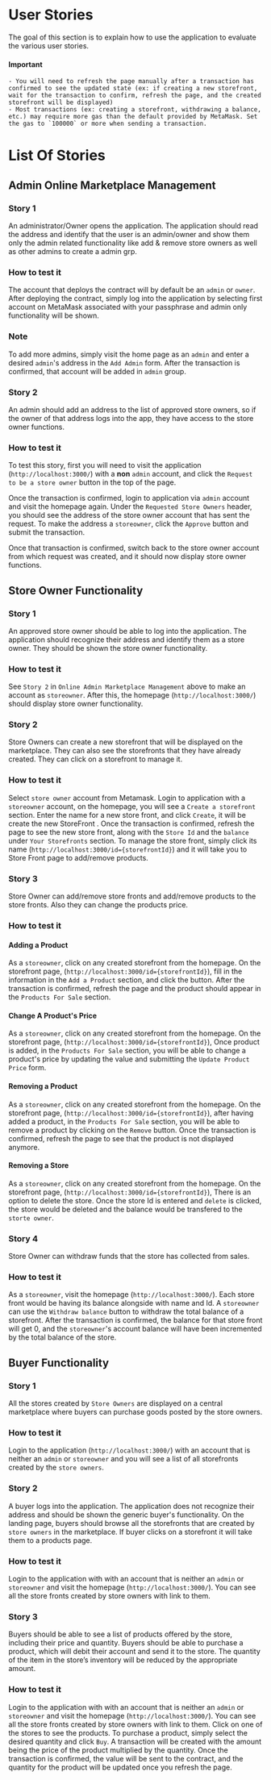 # User Stories
The goal of this section is to explain how to use the application to evaluate the various user stories. 

#### Important 
	- You will need to refresh the page manually after a transaction has confirmed to see the updated state (ex: if creating a new storefront, wait for the transaction to confirm, refresh the page, and the created storefront will be displayed)
	- Most transactions (ex: creating a storefront, withdrawing a balance, etc.) may require more gas than the default provided by MetaMask. Set the gas to `100000` or more when sending a transaction. 

# List Of Stories  
## Admin Online Marketplace Management 
### Story 1
An administrator/Owner opens the application. The application should read the address and identify that the user is an admin/owner and show them only the admin related functionality like add & remove store owners as well as other admins to create a admin grp.

### How to test it
The account that deploys the contract will by default be an `admin` or `owner`. After deploying the contract, simply log into the application by selecting first account on MetaMask associated with your passphrase and admin only functionality will be shown. 

### Note
To add more admins, simply visit the home page as an `admin` and enter a desired `admin`'s address in the `Add Admin` form. After the transaction is confirmed, that account will be added in `admin` group.

### Story 2
An admin should add an address to the list of approved store owners, so if the owner of that address logs into the app, they have access to the store owner functions.

### How to test it
To test this story, first you will need to visit the application (`http://localhost:3000/`) with a **non** `admin` account, and click the `Request to be a store owner` button in the top of the page. 

Once the transaction is confirmed, login to application via `admin` account and visit the homepage again. Under the `Requested Store Owners` header, you should see the address of the store owner account that has sent the request. To make the address a `storeowner`, click the `Approve` button and submit the transaction. 

Once that transaction is confirmed, switch back to the store owner account from which request was created, and it should now display store owner functions. 

## Store Owner Functionality 
### Story 1
An approved store owner should be able to log into the application. The application should recognize their address and identify them as a store owner. They should be shown the store owner functionality. 

### How to test it
See `Story 2` in `Online Admin Marketplace Management` above to make an account as `storeowner`. After this, the homepage (`http://localhost:3000/`) should display store owner functionality. 

### Story 2
Store Owners can create a new storefront that will be displayed on the marketplace. They can also see the storefronts that they have already created. They can click on a storefront to manage it. 

### How to test it 
Select `store owner` account from Metamask. Login to application with a `storeowner` account, on the homepage, you will see a `Create a storefront` section. Enter the name for a new store front, and click `Create`, it will be create the new StoreFront . Once the transaction is confirmed, refresh the page to see the new store front, along with the `Store Id` and the `balance` under `Your Storefronts` section. To manage the store front, simply click its name (`http://localhost:3000/id={storefrontId}`) and it will take you to Store Front page to add/remove products.

### Story 3
Store Owner can add/remove store fronts and add/remove products to the store fronts. Also they can change the products price. 
### How to test it

#### Adding a Product
As a `storeowner`, click on any created storefront from the homepage. On the storefront page, (`http://localhost:3000/id={storefrontId}`), fill in the information in the `Add a Product` section, and click the button. After the transaction is confirmed, refresh the page and the product should appear in the `Products For Sale` section.  

#### Change A Product's Price 
As a `storeowner`, click on any created storefront from the homepage. On the storefront page, (`http://localhost:3000/id={storefrontId}`), Once product is added, in the `Products For Sale` section, you will be able to change a product's price by updating the value and submitting the `Update Product Price` form.

#### Removing a Product
As a `storeowner`, click on any created storefront from the homepage. On the storefront page, (`http://localhost:3000/id={storefrontId}`), after having added a product, in the `Products For Sale` section, you will be able to remove a product by clicking on the `Remove` button. Once the transaction is confirmed, refresh the page to see that the product is not displayed anymore. 

#### Removing a Store
As a `storeowner`, click on any created storefront from the homepage. On the storefront page, (`http://localhost:3000/id={storefrontId}`), There is an option to delete the store. Once the store Id is entered and `delete` is clicked, the store would be deleted and the balance would be transfered to the `storte owner`.

### Story 4
Store Owner can withdraw funds that the store has collected from sales.

### How to test it
As a `storeowner`, visit the homepage (`http://localhost:3000/`). Each store front would be having its balance alongside with name and Id. A `storeowner` can use the `Withdraw balance` button to withdraw the total balance of a storefront. After the transaction is confirmed, the balance for that store front will get 0, and the `storeowner`'s account balance will have been incremented by the total balance of the store.

## Buyer Functionality 

### Story 1
All the stores created by `Store Owners` are displayed on a central marketplace where buyers can purchase goods posted by the store owners.

### How to test it
Login to the application (`http://localhost:3000/`) with an account that is neither an `admin` or `storeowner` and you will see a list of all storefronts created by the `store owners`.

### Story 2
A buyer logs into the application. The application does not recognize their address and should be shown the generic buyer's functionality. On the landing page, buyers should browse all the storefronts that are created by `store owners` in the marketplace. If buyer clicks on a storefront it will take them to a products page. 

### How to test it
Login to the application with with an account that is neither an `admin` or `storeowner` and visit the homepage (`http://localhost:3000/`). You can see all the store fronts created by store owners with link to them. 

### Story 3
Buyers should be able to see a list of products offered by the store, including their price and quantity. Buyers should be able to purchase a product, which will debit their account and send it to the store. The quantity of the item in the store’s inventory will be reduced by the appropriate amount.

### How to test it
Login to the application with with an account that is neither an `admin` or `storeowner` and visit the homepage (`http://localhost:3000/`). You can see all the store fronts created by store owners with link to them. Click on one of the stores to see the products. To purchase a product, simply select the desired quantity and click `Buy`. A transaction will be created with the amount being the price of the product multiplied by the quantity. Once the transaction is confirmed, the value will be sent to the contract, and the quantity for the product will be updated once you refresh the page.
